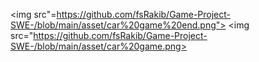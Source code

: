<img src"=https://github.com/fsRakib/Game-Project-SWE-/blob/main/asset/car%20game%20end.png">
<img src="https://github.com/fsRakib/Game-Project-SWE-/blob/main/asset/car%20game.png>
